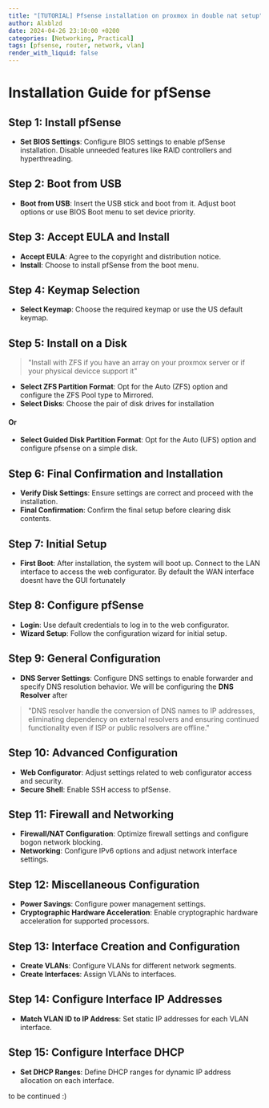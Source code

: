 ```yaml
---
title: "[TUTORIAL] Pfsense installation on proxmox in double nat setup"
author: Alxblzd
date: 2024-04-26 23:10:00 +0200
categories: [Networking, Practical]
tags: [pfsense, router, network, vlan]
render_with_liquid: false
---
```

# Installation Guide for pfSense

## Step 1: Install pfSense
- **Set BIOS Settings**: Configure BIOS settings to enable pfSense installation. Disable unneeded features like RAID controllers and hyperthreading.
  
## Step 2: Boot from USB
- **Boot from USB**: Insert the USB stick and boot from it. Adjust boot options or use BIOS Boot menu to set device priority.

## Step 3: Accept EULA and Install
- **Accept EULA**: Agree to the copyright and distribution notice.
- **Install**: Choose to install pfSense from the boot menu.

## Step 4: Keymap Selection
- **Select Keymap**: Choose the required keymap or use the US default keymap.

## Step 5: Install on a Disk

> "Install with ZFS if you have an array on your proxmox server or if your physical devicce support it"

- **Select ZFS Partition Format**: Opt for the Auto (ZFS) option and configure the ZFS Pool type to Mirrored.
- **Select Disks**: Choose the pair of disk drives for installation

#### Or
- **Select Guided Disk Partition Format**: Opt for the Auto (UFS) option and configure pfsense on a simple disk.


## Step 6: Final Confirmation and Installation
- **Verify Disk Settings**: Ensure settings are correct and proceed with the installation.
- **Final Confirmation**: Confirm the final setup before clearing disk contents.

## Step 7: Initial Setup
- **First Boot**: After installation, the system will boot up. Connect to the LAN interface to access the web configurator. By default the WAN interface doesnt have the GUI fortunately

## Step 8: Configure pfSense
- **Login**: Use default credentials to log in to the web configurator.
- **Wizard Setup**: Follow the configuration wizard for initial setup.

## Step 9: General Configuration
- **DNS Server Settings**: Configure DNS settings to enable forwarder and specify DNS resolution behavior. We will be configuring the **DNS Resolver** after

> "DNS resolver handle the conversion of DNS names to IP addresses, eliminating dependency on external resolvers and ensuring continued functionality even if ISP or public resolvers are offline."

## Step 10: Advanced Configuration
- **Web Configurator**: Adjust settings related to web configurator access and security.
- **Secure Shell**: Enable SSH access to pfSense.

## Step 11: Firewall and Networking
- **Firewall/NAT Configuration**: Optimize firewall settings and configure bogon network blocking.
- **Networking**: Configure IPv6 options and adjust network interface settings.

## Step 12: Miscellaneous Configuration
- **Power Savings**: Configure power management settings.
- **Cryptographic Hardware Acceleration**: Enable cryptographic hardware acceleration for supported processors.

## Step 13: Interface Creation and Configuration
- **Create VLANs**: Configure VLANs for different network segments.
- **Create Interfaces**: Assign VLANs to interfaces.

## Step 14: Configure Interface IP Addresses
- **Match VLAN ID to IP Address**: Set static IP addresses for each VLAN interface.

## Step 15: Configure Interface DHCP
- **Set DHCP Ranges**: Define DHCP ranges for dynamic IP address allocation on each interface.

to be continued :) 